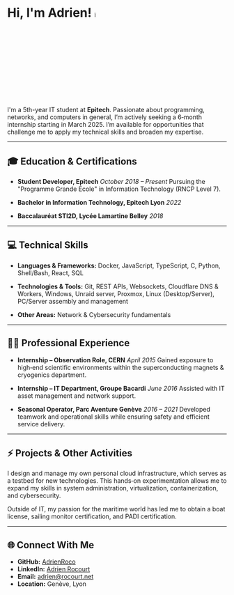 # Hi, I'm Adrien! <img src="https://media.giphy.com/media/hvRJCLFzcasrR4ia7z/giphy.gif" width="5%">

I'm a 5th-year IT student at **Epitech**. Passionate about programming, networks, and computers in general, I’m actively seeking a 6‑month internship starting in March 2025. I’m available for opportunities that challenge me to apply my technical skills and broaden my expertise.

---

## 🎓 Education & Certifications

- **Student Developer, Epitech**
  _October 2018 – Present_
  Pursuing the "Programme Grande École" in Information Technology (RNCP Level 7).

- **Bachelor in Information Technology, Epitech Lyon**
  _2022_

- **Baccalauréat STI2D, Lycée Lamartine Belley**
  _2018_

---

## 💻 Technical Skills

- **Languages & Frameworks:**
  Docker, JavaScript, TypeScript, C, Python, Shell/Bash, React, SQL

- **Technologies & Tools:**
  Git, REST APIs, Websockets, Cloudflare DNS & Workers, Windows, Unraid server, Proxmox, Linux (Desktop/Server), PC/Server assembly and management

- **Other Areas:**
  Network & Cybersecurity fundamentals

---

## 👨‍💻 Professional Experience

- **Internship – Observation Role, CERN**
  _April 2015_
  Gained exposure to high‑end scientific environments within the superconducting magnets & cryogenics department.

- **Internship – IT Department, Groupe Bacardi**
  _June 2016_
  Assisted with IT asset management and network support.

- **Seasonal Operator, Parc Aventure Genève**
  _2016 – 2021_
  Developed teamwork and operational skills while ensuring safety and efficient service delivery.

---

## ⚡ Projects & Other Activities

I design and manage my own personal cloud infrastructure, which serves as a testbed for new technologies. This hands‑on experimentation allows me to expand my skills in system administration, virtualization, containerization, and cybersecurity.

Outside of IT, my passion for the maritime world has led me to obtain a boat license, sailing monitor certification, and PADI certification.

---

## 🌐 Connect With Me

- **GitHub:** [AdrienRoco](https://github.com/AdrienRoco)
- **LinkedIn:** [Adrien Rocourt](https://linkedin.com/in/adrien-rocourt/)
- **Email:** [adrien@rocourt.net](mailto:adrien@rocourt.net)
- **Location:** Genève, Lyon
